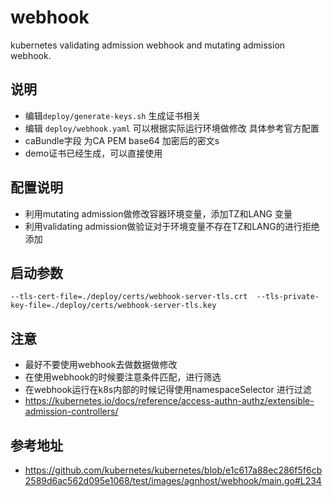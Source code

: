 # webhook
kubernetes validating admission webhook and mutating admission webhook.

## 说明
* 编辑`deploy/generate-keys.sh` 生成证书相关
* 编辑 `deploy/webhook.yaml` 可以根据实际运行环境做修改 具体参考官方配置
* caBundle字段 为CA PEM base64 加密后的密文s
* demo证书已经生成，可以直接使用
## 配置说明
* 利用mutating admission做修改容器环境变量，添加TZ和LANG 变量
* 利用validating admission做验证对于环境变量不存在TZ和LANG的进行拒绝添加
## 启动参数
`--tls-cert-file=./deploy/certs/webhook-server-tls.crt  --tls-private-key-file=./deploy/certs/webhook-server-tls.key`

## 注意 
* 最好不要使用webhook去做数据做修改
* 在使用webhook的时候要注意条件匹配，进行筛选
* 在webhook运行在k8s内部的时候记得使用namespaceSelector 进行过滤
* https://kubernetes.io/docs/reference/access-authn-authz/extensible-admission-controllers/
    

## 参考地址
* https://github.com/kubernetes/kubernetes/blob/e1c617a88ec286f5f6cb2589d6ac562d095e1068/test/images/agnhost/webhook/main.go#L234